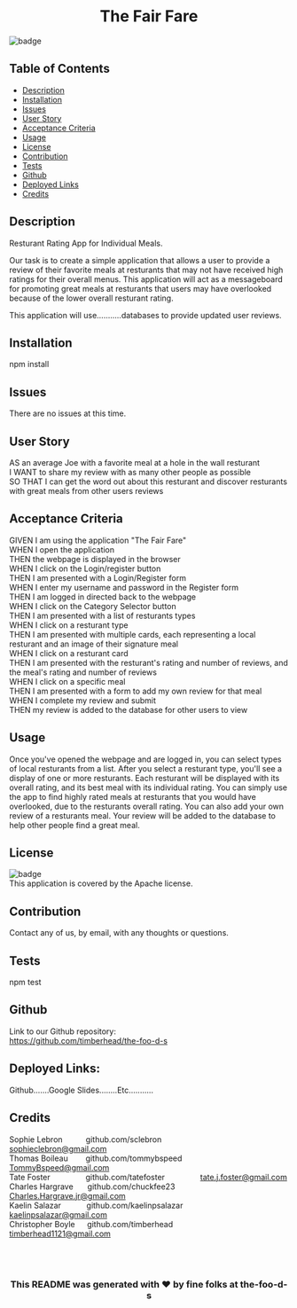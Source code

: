 







<h1 align="center">The Fair Fare</h1>
  
![badge](https://img.shields.io/badge/license-Apache-blue)<br/>
## Table of Contents
- [Description](#description)
- [Installation](#installation)
- [Issues](#issues)
- [User Story](#user_story)
- [Acceptance Criteria](#acceptance_criteria)
- [Usage](#usage)
- [License](#license)
- [Contribution](#contribution)
- [Tests](#tests)
- [Github](#github)
- [Deployed Links](#deployed_links)
- [Credits](#name#github#email)

## Description

 Resturant Rating App for Individual Meals.

 Our task is to create a simple application that allows a user to provide a review of their favorite meals at resturants that may not have received high ratings for their overall menus.  This application will act as a messageboard for promoting great meals at resturants that users may have overlooked because of the lower overall resturant rating.

 This application will use...........databases to provide updated user reviews.

## Installation

 npm install

## Issues

 There are no issues at this time. 

## User Story

 AS an average Joe with a favorite meal at a hole in the wall resturant
 <br/>
 I WANT to share my review with as many other people as possible
 <br/>
 SO THAT I can get the word out about this resturant and discover resturants with great meals from other users reviews
 <br/>

## Acceptance Criteria

 GIVEN I am using the application "The Fair Fare"
 <br/>
 WHEN I open the application
 <br/>
 THEN the webpage is displayed in the browser 
 <br/>
 WHEN I click on the Login/register button
 <br/>
 THEN I am presented with a Login/Register form 
 <br/>
 WHEN I enter my username and password in the Register form
 <br/>
 THEN I am logged in directed back to the webpage
 <br/>
 WHEN I click on the Category Selector button
 <br/>
 THEN I am presented with a list of resturants types
 <br/>
 WHEN I click on a resturant type
 <br/>
 THEN I am presented with multiple cards, each representing a local resturant and an image of their signature meal
 <br/>
 WHEN I click on a resturant card
 <br/>
 THEN I am presented with the resturant's rating and number of reviews, and the meal's rating and number of reviews
 <br/>
 WHEN I click on a specific meal
 <br/>
 THEN I am presented with a form to add my own review for that meal
 <br/>
 WHEN I complete my review and submit
 <br/>
 THEN my review is added to the database for other users to view 

## Usage

Once you've opened the webpage and are logged in, you can select types of local resturants from a list.  After you select a resturant type, you'll see a display of one or more resturants.  Each resturant will be displayed with its overall rating, and its best meal with its individual rating.  You can simply use the app to find highly rated meals at resturants that you would have overlooked, due to the resturants overall rating.  You can also add your own review of a resturants meal.  Your review will be added to the database to help other people find a great meal.    

## License

![badge](https://img.shields.io/badge/license-Apache-blue)
<br />
This application is covered by the Apache license.

## Contribution
 
 Contact any of us, by email, with any thoughts or questions.

## Tests

 npm test

## Github

 Link to our Github repository:
 <br/>
 https://github.com/timberhead/the-foo-d-s

## Deployed Links:

Github.......Google Slides........Etc...........
## Credits

Sophie Lebron&emsp;&emsp;&emsp;github.com/sclebron&emsp;&emsp;&emsp;&emsp;&emsp;sophieclebron@gmail.com
<br/>
Thomas Boileau&nbsp;&emsp;&emsp;github.com/tommybspeed&nbsp;&emsp;&emsp;TommyBspeed@gmail.com
<br/>
Tate Foster&nbsp;&nbsp;&emsp;&emsp;&emsp;&emsp;github.com/tatefoster&nbsp;&nbsp;&emsp;&emsp;&emsp;&emsp;tate.j.foster@gmail.com
<br/>
Charles Hargrave&nbsp;&nbsp;&nbsp;&emsp;github.com/chuckfee23&nbsp;&nbsp;&emsp;&emsp;&emsp;Charles.Hargrave.jr@gmail.com
<br/>
Kaelin Salazar&nbsp;&emsp;&emsp;&emsp;github.com/kaelinpsalazar&nbsp;&emsp;&emsp;kaelinpsalazar@gmail.com
<br/>
Christopher Boyle&nbsp;&nbsp;&emsp;github.com/timberhead&nbsp;&nbsp;&nbsp;&emsp;&emsp;&emsp;timberhead1121@gmail.com
<br/>
<br/>
<br/>
<br/>
<h3 align="center">This README was generated with ❤️ by fine folks at the-foo-d-s</h3>
 